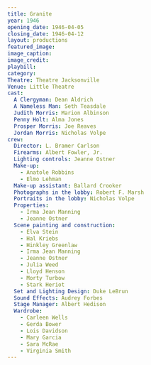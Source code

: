 ```yaml
---
title: Granite
year: 1946
opening_date: 1946-04-05
closing_date: 1946-04-12
layout: productions
featured_image: 
image_caption:
image_credit:
playbill: 
category: 
Theatre: Theatre Jacksonville
Venue: Little Theatre
cast:
  A Clergyman: Dean Aldrich
  A Nameless Man: Seth Teasdale
  Judith Morris: Marion Albinson
  Penny Holt: Alma Jones
  Prosper Morris: Joe Reaves
  Jordan Morris: Nicholas Volpe
crew:
  Director: L. Bramer Carlson
  Firearms: Albert Fowler, Jr.
  Lighting controls: Jeanne Ostner
  Make-up: 
    - Anatole Robbins
    - Elmo Lehman
  Make-up assistant: Ballard Crooker
  Photographs in the lobby: Robert F. Marsh
  Portraits in the lobby: Nicholas Volpe
  Properties: 
    - Irma Jean Manning
    - Jeanne Ostner
  Scene painting and construction: 
    - Elva Stein
    - Hal Kriebs
    - Hinkley Greenlaw
    - Irma Jean Manning
    - Jeanne Ostner
    - Julia Weed
    - Lloyd Henson
    - Morty Turbow
    - Stark Heriot
  Set and Lighting Design: Duke LeBrun
  Sound Effects: Audrey Forbes
  Stage Manager: Albert Hedison
  Wardrobe: 
    - Carleen Wells
    - Gerda Bower
    - Lois Davidson
    - Mary Garcia
    - Sara McRae
    - Virginia Smith
---
```

